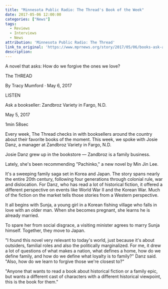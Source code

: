 ```yaml
---
title: "Minnesota Public Radio: The Thread's Book of the Week"
date: 2017-05-06 12:00:00
categories: ["News"]
tags:
  - Reviews
  - Interviews
  - News
attribution: 'Minnesota Public Radio: The Thread'
link_to_original: 'https://www.mprnews.org/story/2017/05/06/books-ask-a-bookseller-fargo'
description:
---
```



A novel that asks: How do we forgive the ones we love?

The THREAD

By Tracy Mumford · May 6, 2017

LISTEN

Ask a bookseller: Zandbroz Variety in Fargo, N.D.

May 5, 2017

1min 58sec

Every week, The Thread checks in with booksellers around the country about their favorite books of the moment. This week, we spoke with Josie Danz, a manager at Zandbroz Variety in Fargo, N.D.

Josie Danz grew up in the bookstore — Zandbroz is a family business.

Lately, she's been recommending "Pachinko," a new novel by Min Jin Lee.

It's a sweeping family saga set in Korea and Japan. The story spans nearly the entire 20th century, following four generations through colonial rule, war and dislocation. For Danz, who has read a lot of historical fiction, it offered a different perspective on events like World War II and the Korean War. Much of the fiction on the market tells those stories from a Western perspective.

It all begins with Sunja, a young girl in a Korean fishing village who falls in love with an older man. When she becomes pregnant, she learns he is already married.

To spare her from social disgrace, a visiting minister agrees to marry Sunja himself. Together, they move to Japan.

"I found this novel very relevant to today's world, just because it's about outsiders, familial roles and also the politically marginalized. For me, it drew a lot of questions of what makes a nation, what defines a home, how do we define family, and how do we define what loyalty is to family?" Danz said. "Also, how do we learn to forgive those we're closest to?"

"Anyone that wants to read a book about historical fiction or a family epic, but wants a different cast of characters with a different historical viewpoint, this is the book for them."